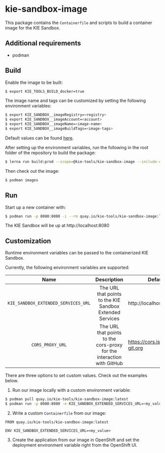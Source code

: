# kie-sandbox-image

This package contains the `Containerfile` and scripts to build a container image for the KIE Sandbox.

## Additional requirements

- podman

## Build

Enable the image to be built:

```bash
$ export KIE_TOOLS_BUILD_docker=true
```

The image name and tags can be customized by setting the following environment variables:

```bash
$ export KIE_SANDBOX__imageRegistry=<registry>
$ export KIE_SANDBOX__imageAccount=<account>
$ export KIE_SANDBOX__imageName=<image-name>
$ export KIE_SANDBOX__imageBuildTags=<image-tags>
```

Default values can be found [here](../build-env/index.js).

After setting up the environment variables, run the following in the root folder of the repository to build the package:

```bash
$ lerna run build:prod --scope=@kie-tools/kie-sandbox-image --include-dependencies --stream
```

Then check out the image:

```bash
$ podman images
```

## Run

Start up a new container with:

```bash
$ podman run -p 8080:8080 -i --rm quay.io/kie-tools/kie-sandbox-image:latest
```

The KIE Sandbox will be up at http://localhost:8080

## Customization

Runtime environment variables can be passed to the containerized KIE Sandbox.

Currently, the following environment variables are supported:

|                Name                 |                              Description                              | Default                         |
| :---------------------------------: | :-------------------------------------------------------------------: | ------------------------------- |
| `KIE_SANDBOX_EXTENDED_SERVICES_URL` |       The URL that points to the KIE Sandbox Extended Services        | http://localhost:21345          |
|          `CORS_PROXY_URL`           | The URL that points to the cors-proxy for the interaction with GitHub | https://cors.isomorphic-git.org |

There are three options to set custom values. Check out the examples below.

1. Run our image locally with a custom environment variable:

```bash
$ podman pull quay.io/kie-tools/kie-sandbox-image:latest
$ podman run -p 8080:8080 -e KIE_SANDBOX_EXTENDED_SERVICES_URL=<my_value> -i --rm quay.io/kie-tools/kie-sandbox-image:latest
```

2. Write a custom `Containerfile` from our image:

```docker
FROM quay.io/kie-tools/kie-sandbox-image:latest

ENV KIE_SANDBOX_EXTENDED_SERVICES_URL=<my_value>
```

3. Create the application from our image in OpenShift and set the deployment environment variable right from the OpenShift UI.
